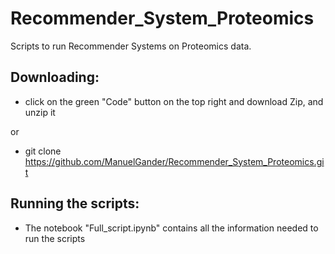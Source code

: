 # Recommender_System_Proteomics
Scripts to run Recommender Systems on Proteomics data.

## Downloading:
  - click on the green "Code" button on the top right and download Zip, and unzip it
  
  or
  
  - git clone https://github.com/ManuelGander/Recommender_System_Proteomics.git
  
## Running the scripts:
  - The notebook "Full_script.ipynb" contains all the information needed to run the scripts

